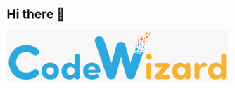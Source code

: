 # Hi there 👋
![CodeWizard](cw.png)

<!--
**DmarshalTU/DmarshalTU** is a ✨ _special_ ✨ repository because its `README.md` (this file) appears on your GitHub profile.

## Working now on:

[![wakatime](https://wakatime.com/badge/user/a33e6173-6cd7-4c00-9273-02ccdef053ee/project/3216e9f9-6840-44ad-9973-9831d1767d57.svg)](https://wakatime.com/badge/user/a33e6173-6cd7-4c00-9273-02ccdef053ee/project/3216e9f9-6840-44ad-9973-9831d1767d57)
Here are some ideas to get you started:

- 🔭 I’m currently working on ...
- 🌱 I’m currently learning ...
- 👯 I’m looking to collaborate on ...
- 🤔 I’m looking for help with ...
- 💬 Ask me about ...
- 📫 How to reach me: ...
- 😄 Pronouns: ...
- ⚡ Fun fact: ...
-->
